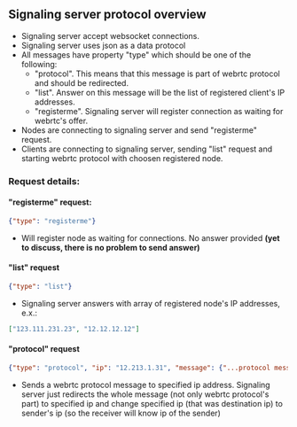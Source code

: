 ## Signaling server protocol overview

- Signaling server accept websocket connections.
- Signaling server uses json as a data protocol
- All messages have property "type" which should be one of the following:
  - "protocol". This means that this message is part of webrtc protocol and should be redirected.
  - "list". Answer on this message will be the list of registered client's IP addresses.
  - "registerme". Signaling server will register connection as waiting for webrtc's offer.
- Nodes are connecting to signaling server and send "registerme" request.
- Clients are connecting to signaling server, sending "list" request and starting webrtc protocol with choosen registered node.

### Request details:
#### "registerme" request:
```json
{"type": "registerme"}
```
  - Will register node as waiting for connections. No answer provided **(yet to discuss, there is no problem to send answer)**

#### "list" request
```json
{"type": "list"}
```
- Signaling server answers with array of registered node's IP addresses, e.x.:
```json
["123.111.231.23", "12.12.12.12"]
```
#### "protocol" request
```json
{"type": "protocol", "ip": "12.213.1.31", "message": {"...protocol message here..."}
```
- Sends a webrtc protocol message to specified ip address. Signaling server just redirects the whole message (not only webrtc protocol's part) to specified ip and change specified ip (that was destination ip) to sender's ip (so the receiver will know ip of the sender)
